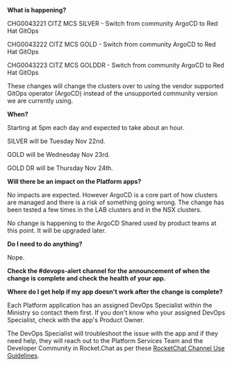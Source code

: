 
**What is happening?**

CHG0043221 CITZ MCS SILVER - Switch from community ArgoCD to Red Hat GitOps

CHG0043222 CITZ MCS GOLD - Switch from community ArgoCD to Red Hat GitOps

CHG0043223 CITZ MCS GOLDDR - Switch from community ArgoCD to Red Hat GitOps

These changes will change the clusters over to using the vendor supported GitOps operator (ArgoCD) instead of the unsupported community version we are currently using.

**When?**

Starting at 5pm each day and expected to take about an hour.

SILVER will be Tuesday Nov 22nd.

GOLD will be Wednesday Nov 23rd.

GOLD DR will be Thursday Nov 24th.

**Will there be an impact on the Platform apps?**

No impacts are expected. However ArgoCD is a core part of how clusters are managed and there is a risk of something going wrong. The change has been tested a few times in the LAB clusters and in the NSX clusters.

No change is happening to the ArgoCD Shared used by product teams at this point. It will be upgraded later.

**Do I need to do anything?**

Nope.

**Check the #devops-alert channel for the announcement of when the change is complete and check the health of your app.**

**Where do I get help if my app doesn't work after the change is complete?**

Each Platform application has an assigned DevOps Specialist within the Ministry so contact them first. If you don't know who your assigned DevOps Specialist, check with the app's Product Owner.

The DevOps Specialist will troubleshoot the issue with the app and if they need help, they will reach out to the Platform Services Team and the Developer Community in Rocket.Chat as per these [RocketChat Channel Use Guidelines](
https://developer.gov.bc.ca/Getting-human-support-for-issues-not-covered-by-devops-requests).
